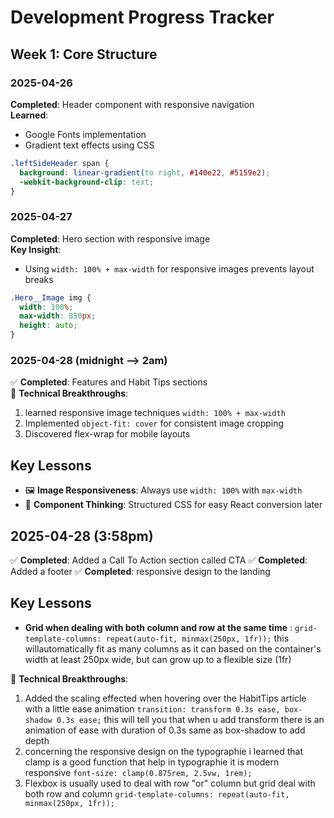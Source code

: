 # Development Progress Tracker

## Week 1: Core Structure
### 2025-04-26
 **Completed**: Header component with responsive navigation  
 **Learned**: 
- Google Fonts implementation
- Gradient text effects using CSS
```css
.leftSideHeader span {
  background: linear-gradient(to right, #140e22, #5159e2);
  -webkit-background-clip: text;
}
```

### 2025-04-27
 **Completed**: Hero section with responsive image  
**Key Insight**: 
- Using `width: 100% + max-width` for responsive images prevents layout breaks
```css
.Hero__Image img {
  width: 100%;
  max-width: 850px;
  height: auto;
}
```

### 2025-04-28 (midnight --> 2am)
✅ **Completed**: Features and Habit Tips sections  
🔧 **Technical Breakthroughs**:
1. learned responsive image techniques `width: 100% + max-width`
2. Implemented `object-fit: cover` for consistent image cropping
3. Discovered flex-wrap for mobile layouts

## Key Lessons
- 🖼️ **Image Responsiveness**: Always use `width: 100%` with `max-width`
- 🧩 **Component Thinking**: Structured CSS for easy React conversion later

## 2025-04-28 (3:58pm)
✅ **Completed**: Added a Call To Action section called CTA
✅ **Completed**: Added a footer
✅ **Completed**: responsive design to the landing 

## Key Lessons
- **Grid when dealing with both column and row at the same time** : `grid-template-columns: repeat(auto-fit, minmax(250px, 1fr));` this willautomatically fit as many columns as it can based on the container's width at least 250px wide, but can grow up to a flexible size (1fr) 


🔧 **Technical Breakthroughs**:
1. Added the scaling effected when hovering over the HabitTips article with a little ease animation `transition: transform 0.3s ease, box-shadow 0.3s ease;` this will tell you that when u add transform there is an animation of ease with duration of 0.3s same as box-shadow to add depth
2. concerning the responsive design on the typographie i learned that clamp is a good function that help in typographie it is modern responsive `font-size: clamp(0.875rem, 2.5vw, 1rem);`
3. Flexbox is usually used to deal with row "or" column but grid deal with both row and column `grid-template-columns: repeat(auto-fit, minmax(250px, 1fr));`